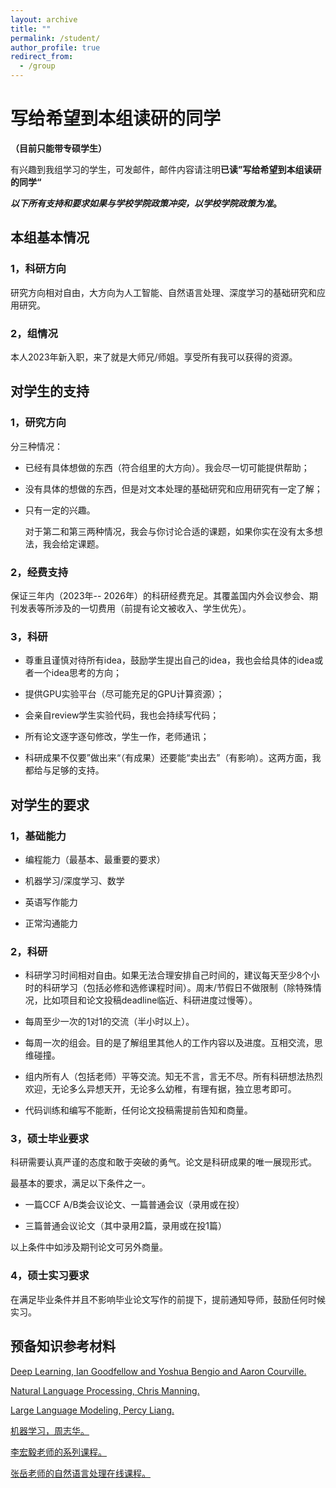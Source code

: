 ```yaml
---
layout: archive
title: ""
permalink: /student/
author_profile: true
redirect_from:
  - /group
---
```

# 写给希望到本组读研的同学

**（目前只能带专硕学生）**

有兴趣到我组学习的学生，可发邮件，邮件内容请注明**已读”写给希望到本组读研的同学“**

***以下所有支持和要求如果与学校学院政策冲突，以学校学院政策为准*。**

## 本组基本情况

### 1，科研方向

研究方向相对自由，大方向为人工智能、自然语言处理、深度学习的基础研究和应用研究。

### 2，组情况

本人2023年新入职，来了就是大师兄/师姐。享受所有我可以获得的资源。

## 对学生的支持

### 1，研究方向

分三种情况：

- 已经有具体想做的东西（符合组里的大方向）。我会尽一切可能提供帮助；
  
- 没有具体的想做的东西，但是对文本处理的基础研究和应用研究有一定了解；
  
- 只有一定的兴趣。
  
  对于第二和第三两种情况，我会与你讨论合适的课题，如果你实在没有太多想法，我会给定课题。
  

### 2，经费支持

保证三年内（2023年-- 2026年）的科研经费充足。其覆盖国内外会议参会、期刊发表等所涉及的一切费用（前提有论文被收入、学生优先）。

### 3，科研

- 尊重且谨慎对待所有idea，鼓励学生提出自己的idea，我也会给具体的idea或者一个idea思考的方向；
  
- 提供GPU实验平台（尽可能充足的GPU计算资源）；
  
- 会亲自review学生实验代码，我也会持续写代码；
  
- 所有论文逐字逐句修改，学生一作，老师通讯；
  
- 科研成果不仅要”做出来“（有成果）还要能“卖出去”（有影响）。这两方面，我都给与足够的支持。
  

## 对学生的要求

### 1，基础能力

- 编程能力（最基本、最重要的要求）
  
- 机器学习/深度学习、数学
  
- 英语写作能力
  
- 正常沟通能力
  

### 2，科研

- 科研学习时间相对自由。如果无法合理安排自己时间的，建议每天至少8个小时的科研学习（包括必修和选修课程时间）。周末/节假日不做限制（除特殊情况，比如项目和论文投稿deadline临近、科研进度过慢等）。
  
- 每周至少一次的1对1的交流（半小时以上）。
  
- 每周一次的组会。目的是了解组里其他人的工作内容以及进度。互相交流，思维碰撞。
  
- 组内所有人（包括老师）平等交流。知无不言，言无不尽。所有科研想法热烈欢迎，无论多么异想天开，无论多么幼稚，有理有据，独立思考即可。
  
- 代码训练和编写不能断，任何论文投稿需提前告知和商量。
  

### 3，硕士毕业要求

科研需要认真严谨的态度和敢于突破的勇气。论文是科研成果的唯一展现形式。

最基本的要求，满足以下条件之一。

- 一篇CCF A/B类会议论文、一篇普通会议（录用或在投）
  
- 三篇普通会议论文（其中录用2篇，录用或在投1篇）
  

以上条件中如涉及期刊论文可另外商量。

### 4，硕士实习要求

在满足毕业条件并且不影响毕业论文写作的前提下，提前通知导师，鼓励任何时候实习。

## 预备知识参考材料

[Deep Learning, Ian Goodfellow and Yoshua Bengio and Aaron Courville.](https://www.deeplearningbook.org/)

[Natural Language Processing, Chris Manning.](https://web.stanford.edu/class/cs224n/)

[Large Language Modeling, Percy Liang.](https://stanford-cs324.github.io/winter2022/)

[机器学习，周志华。](https://cs.nju.edu.cn/zhouzh/zhouzh.files/publication/MLbook2016.htm)

[李宏毅老师的系列课程。](https://speech.ee.ntu.edu.tw/~tlkagk/talk.html)

[张岳老师的自然语言处理在线课程。](https://www.bilibili.com/video/BV1r3411q74d/)
